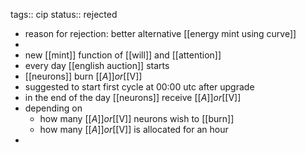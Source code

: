 tags:: cip
status:: rejected

- reason for rejection: better alternative [[energy mint using curve]]
-
- new [[mint]] function of [[will]] and [[attention]]
- every day [[english auction]] starts
- [[neurons]] burn [[$A]] or [[$V]]
- suggested to start first cycle at 00:00 utc after upgrade
- in the end of the day [[neurons]] receive [[$A]] or [[$V]]
- depending on
	- how many [[$A]] or [[$V]] neurons wish to [[burn]]
	- how many [[$A]] or [[$V]] is allocated for an hour
-